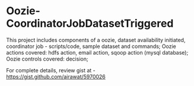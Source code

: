 Oozie-CoordinatorJobDatasetTriggered
====================================

This project includes components of a oozie, dataset availability initiated, coordinator job - 
scripts/code, sample dataset and commands;  Oozie actions covered: hdfs action, email action, 
sqoop action (mysql database);  Oozie controls covered: decision;  

For complete details, review gist at -
https://gist.github.com/airawat/5970026

